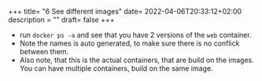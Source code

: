 +++
title= "6 See different images"
date= 2022-04-06T20:33:12+02:00
description = ""
draft= false
+++

- run `docker ps -a` and see that you have 2 versions of the `web` container.
- Note the names is auto generated, to make sure there is no conflick between them.
- Also note, that this is the actual containers, that are build on the images. You can have multiple containers, build on the same image.
